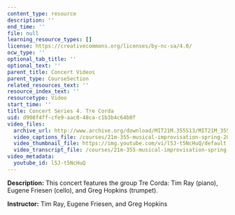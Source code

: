 ```yaml
---
content_type: resource
description: ''
end_time: ''
file: null
learning_resource_types: []
license: https://creativecommons.org/licenses/by-nc-sa/4.0/
ocw_type: ''
optional_tab_title: ''
optional_text: ''
parent_title: Concert Videos
parent_type: CourseSection
related_resources_text: ''
resource_index_text: ''
resourcetype: Video
start_time: ''
title: Concert Series 4. Tre Corda
uid: d908f4ff-cfe9-aac0-48ca-c1b3b4c64b0f
video_files:
  archive_url: http://www.archive.org/download/MIT21M.355S13/MIT21M_355S13_concert_series_4_300k.mp4
  video_captions_file: /courses/21m-355-musical-improvisation-spring-2013/062e34b51ef55aa5bb3859c2b064ac73_l5J-t5NcHuQ.vtt
  video_thumbnail_file: https://img.youtube.com/vi/l5J-t5NcHuQ/default.jpg
  video_transcript_file: /courses/21m-355-musical-improvisation-spring-2013/9de30d6437e3825d37ea08dc0533b591_l5J-t5NcHuQ.pdf
video_metadata:
  youtube_id: l5J-t5NcHuQ
---
```


**Description:** This concert features the group Tre Corda: Tim Ray (piano), Eugene Friesen (cello), and Greg Hopkins (trumpet).

**Instructor:** Tim Ray, Eugene Friesen, and Greg Hopkins

